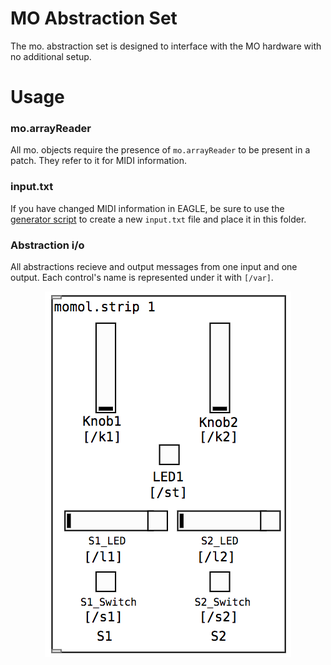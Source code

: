 # MO Abstraction Set
The mo. abstraction set is designed to interface with the MO hardware with no additional setup.
# Usage
### mo.arrayReader
All mo. objects require the presence of ```mo.arrayReader``` to be present in a patch. They refer to it for MIDI information.
### input.txt
If you have changed MIDI information in EAGLE, be sure to use the [generator script](https://github.com/batchku/MO/blob/master/PCBs/Processor/createFiles.py) to create a new ```input.txt``` file and place it in this folder.
### Abstraction i/o
All abstractions recieve and output messages from one input and one output. Each control's name is represented under it with ```[/var]```.

<p align="center">
  <img src="https://github.com/batchku/MO/blob/master/Documentation/mo.strip.png">
</p>
